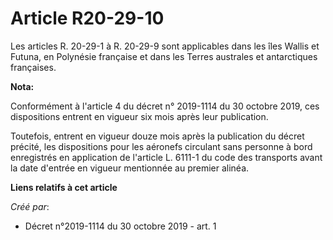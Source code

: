 # Article R20-29-10

Les articles R. 20-29-1 à R. 20-29-9 sont applicables dans les îles Wallis et Futuna, en Polynésie française et dans les
Terres australes et antarctiques françaises.

**Nota:**

Conformément à l'article 4 du décret n° 2019-1114 du 30 octobre 2019, ces dispositions entrent en vigueur six mois après leur
publication.

Toutefois, entrent en vigueur douze mois après la publication du décret précité, les dispositions pour les aéronefs circulant
sans personne à bord enregistrés en application de l'article L. 6111-1 du code des transports avant la date d'entrée en
vigueur mentionnée au premier alinéa.

**Liens relatifs à cet article**

_Créé par_:

  - Décret n°2019-1114 du 30 octobre 2019 - art. 1
